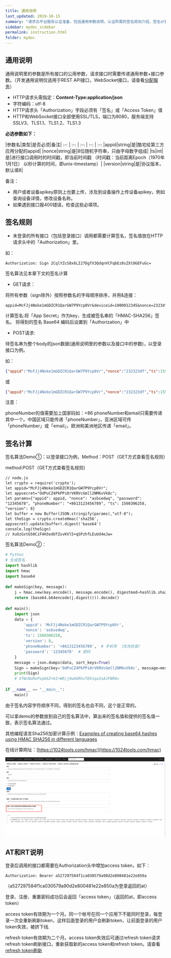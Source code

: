 ```yaml
---
title: 通用说明
last_updated: 2019-10-15
summary: "请求云平台服务认证准备，包括通用参数说明，认证所需的签名规则介绍，签名计算示例以及Access Token以及Refresh Token说明。"
sidebar: mydoc_sidebar
permalink: instruction.html
folder: mydoc
---
```


   
## 通用说明
 
 通用说明里的参数是所有接口的公用参数，请求接口时需要传递通用参数+接口参数。（开发通用说明仅适用于REST API接口，WebSocket接口，请查看[分配服务](dispatch.html)）

- HTTP请求头需指定：**Content-Type:application/json**
- 字符编码：utf-8
- HTTP请求头「Authorization」字段必须有「签名」或「Access Token」值
- HTTP和WebSocket接口全部使用SSL/TLS，端口为8080，服务端支持SSLV3、TLS1.1、TLS1.2、TLS1.3

**必选参数如下：**

|参数名|类型|是否必须|备注|
:-: | :-: | :-: | :-: | :-:
|appid|string|是|酷宅给第三方应用分配的appid|
|nonce|string|是|8位随机字符串，只由字母数字组成|
|ts|int|是|进行接口调用时的时间戳，即当前时间戳 （时间戳：当前距离Epoch（1970年1月1日） 以秒计算的时间，即unix-timestamp）|
|version|string|是|协议版本，默认填8|

备注：

- 用户或者设备apikey原则上也要上传，涉及到设备操作上传设备apikey，例如查询设备详情，修改设备名称。
- 如果遇到接口报400错误，检查这些必填项。


## 签名规则

- 未登录的所有接口（包括登录接口）调用都需要计算签名，签名值放在HTTP请求头中的「Authorization」里。

如：

```
Authorization: Sign 2CqlYZcS8x6LI27DgfX3QdqnVCFqbEz8sZXtOGEFuGc=
```
 
签名算法见本章下文的签名计算

- GET请求：

将所有参数（sign除外）按照参数名的字母顺序排序，并用&连接：

```
appid=McFJj4Noke1mGDZCR1QarGW7P9Ycp0Vr&deviceid=1000012345&nonce=2323dfgh&ts=1558004249
```

计算签名:将「App Secret」作为key，生成被签名串的「HMAC-SHA256」签名。
将得到的签名 Base64 编码后设置到「Authorization」中

- POST请求:

待签名串为整个body的json数据(通用说明里的参数以及接口中的参数)，以登录接口为例。 

如：

```Json
{"appid":"McFJj4Noke1mGDZCR1QarGW7P9Ycp0Vr","nonce":"232323df","ts":1558004249,"version":8,"phoneNumber":"+8613123456789","password":"12345678"}
```

或

```Json
{"appid":"McFJj4Noke1mGDZCR1QarGW7P9Ycp0Vr","nonce":"232323df","ts":1558004249,"version":8,"email":"123@gmail.com","password":"12345678"}
```

注意：

phoneNumber的值需要加上国家码如：+86
phoneNumber和email只需要传递其中一个。中国区域只能传递「phoneNumber」，亚洲区域可传「phoneNumber」或「email」，欧洲和美洲地区传递「email」。

## 签名计算

签名算法Demo①：以登录接口为例，Method：POST（GET方式查看签名规则）

method:POST（GET方式查看签名规则）

```
// node.js
let crypto = require('crypto');
let appid="McFJj4Noke1mGDZCR1QarGW7P9Ycp0Vr";
let appsecret="OdPuCZ4PkPPi0rVKRVcGmll2NM6vVk0c";
let params={"appid": appid, "nonce": "asbsedwq", "password": "12345678", "phoneNumber": "+8613123456789", "ts": 1560306258, "version": 8}
let buffer = new Buffer(JSON.stringify(params),"utf-8");
let theSign = crypto.createHmac('sha256', appsecret).update(buffer).digest('base64')
console.log(theSign)
// XuOzGxtG50CiF4H3odUfZsvKVl5+qSPzhfLEuUd4eJw=
```

签名算法Demo②：

```Python
# Python
# 生成签名
import hashlib
import hmac
import base64

def makeSign(key, message):
    j = hmac.new(key.encode(), message.encode(), digestmod=hashlib.sha256)
    return (base64.b64encode(j.digest())).decode()

def main():
    import json
    data = {
        'appid': 'McFJj4Noke1mGDZCR1QarGW7P9Ycp0Vr',
        'nonce': 'asbsedwq',
        'ts': 1560306258,
        'version': 8,
        'phoneNumber': '+8613123456789',  # 手机号 （优先检查）
        'password': '12345678'  # 密码
    }
    message = json.dumps(data, sort_keys=True)
    Sign = makeSign(key='OdPuCZ4PkPPi0rVKRVcGmll2NM6vVk0c', message=message)
    print(Sign)
    # XfWcNURxPxpk6Z+6I+WR/j9wHURhvTEK1qa3sAJFNR0=

if __name__ == "__main__":
    main()
```

由于签名内容字符顺序不同，得到的签名也会不同，这个是正常的。

可以拿demo的参数放到自己的签名算法中，算出来的签名值和提供的签名值一致，表示签名算法通过。

其他编程语言Sha256加密计算示例：[Examples of creating base64 hashes using HMAC SHA256 in different languages](https://www.jokecamp.com/blog/examples-of-creating-base64-hashes-using-hmac-sha256-in-different-languages/)

在线计算网址：[https://1024tools.com/hmac](https://1024tools.com/hmac)

![hmac](img/hmac.png)

## AT和RT说明


登录后调用的接口都需要在Authorization头中增加access token，如下：
```
Authorization: Bearer a527297584f1ca030579a90d2e800481e22e850a
```
（a527297584f1ca030579a90d2e800481e22e850a为登录返回的at）
  
登录、注册、重置密码成功后会返回「access token」（返回的at，即access token）
  
access token有效期为一个月。同一个帐号在同一个应用下不能同时登录，每登录一次会重新刷新token，这样后面登录的用户会刷新token，让前面登录的用户token失效，被挤下线.
  
refresh token有效期为二个月。access token失效后可通过refresh token请求refresh token刷新接口，重新获取新的access token和refresh token。请查看 [refresh token刷新](token.html)
